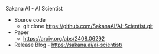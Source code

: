 Sakana AI - AI Scientist


- Source code  
    - git clone https://github.com/SakanaAI/AI-Scientist.git
- Paper 
    - https://arxiv.org/abs/2408.06292
- Release Blog - https://sakana.ai/ai-scientist/